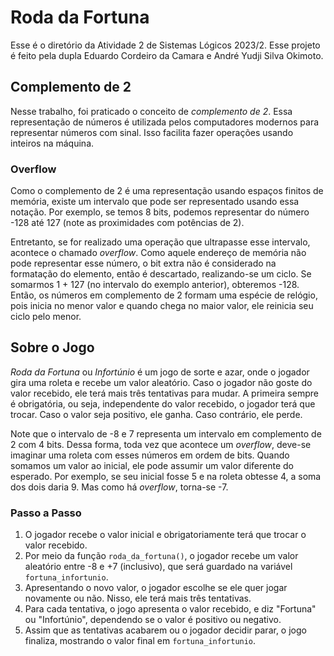 # Roda da Fortuna

Esse é o diretório da Atividade 2 de Sistemas Lógicos 2023/2. Esse projeto é feito pela dupla 
Eduardo Cordeiro da Camara e André Yudji Silva Okimoto.

## Complemento de 2

Nesse trabalho, foi praticado o conceito de *complemento de 2*. Essa representação de números é utilizada
pelos computadores modernos para representar números com sinal. Isso facilita fazer operações
usando inteiros na máquina.

### Overflow

Como o complemento de 2 é uma representação usando espaços finitos de memória, existe um intervalo que pode ser representado
usando essa notação. Por exemplo, se temos 8 bits, podemos representar do número -128 até 127 (note as proximidades com
potências de 2). 

Entretanto, se for realizado uma operação que ultrapasse esse intervalo, acontece o chamado *overflow*. Como aquele
endereço de memória não pode representar esse número, o bit extra não é considerado na formatação do elemento,
então é descartado, realizando-se um ciclo. Se somarmos 1 + 127 (no intervalo do exemplo anterior), obteremos
-128. Então, os números em complemento de 2 formam uma espécie de relógio, pois inicia no menor valor e quando chega
no maior valor, ele reinicia seu ciclo pelo menor.

## Sobre o Jogo

*Roda da Fortuna* ou *Infortúnio* é um jogo de sorte e azar, onde o jogador gira uma roleta e recebe um valor aleatório.
Caso o jogador não goste do valor recebido, ele terá mais três tentativas para mudar. A primeira sempre é obrigatória, ou seja,
independente do valor recebido, o jogador terá que trocar. Caso o valor seja positivo, ele ganha. Caso contrário, ele perde.


Note que o intervalo de -8 e 7 representa um intervalo em complemento de 2 com 4 bits. Dessa forma, toda vez
que acontece um *overflow*, deve-se imaginar uma roleta com esses números em ordem de bits. Quando somamos um valor
ao inicial, ele pode assumir um valor diferente do esperado. Por exemplo, se seu inicial fosse 5 e na roleta obtesse
4, a soma dos dois daria 9. Mas como há *overflow*, torna-se -7.

### Passo a Passo

1. O jogador recebe o valor inicial e obrigatoriamente terá que trocar o valor recebido.
2. Por meio da função `roda_da_fortuna()`, o jogador recebe um valor aleatório entre -8 e +7 (inclusivo),
que será guardado na variável `fortuna_infortunio`.
3. Apresentando o novo valor, o jogador escolhe se ele quer jogar novamente ou não. 
Nisso, ele terá mais três tentativas.
4. Para cada tentativa, o jogo apresenta o valor recebido, e diz "Fortuna" ou "Infortúnio", 
dependendo se o valor é positivo ou negativo.
5. Assim que as tentativas acabarem ou o jogador decidir parar, 
o jogo finaliza, mostrando o valor final em `fortuna_infortunio`.

